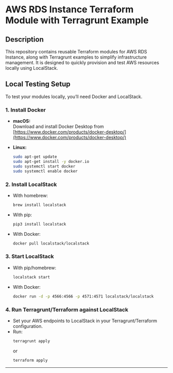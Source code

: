 
# AWS RDS Instance Terraform Module with Terragrunt Example

## Description

This repository contains reusable Terraform modules for AWS RDS Instance, along with Terragrunt examples to simplify infrastructure management. It is designed to quickly provision and test AWS resources locally using LocalStack.

## Local Testing Setup

To test your modules locally, you’ll need Docker and LocalStack.

### 1. Install Docker

- **macOS:**  
	Download and install Docker Desktop from [https://www.docker.com/products/docker-desktop/](https://www.docker.com/products/docker-desktop/)

- **Linux:**  
	```sh
	sudo apt-get update
	sudo apt-get install -y docker.io
	sudo systemctl start docker
	sudo systemctl enable docker
	```

### 2. Install LocalStack

- With homebrew:
	```sh
	brew install localstack
	```

- With pip:
	```sh
	pip3 install localstack
	```

- With Docker:
	```sh
	docker pull localstack/localstack
	```

### 3. Start LocalStack

- With pip/homebrew:
	```sh
	localstack start
	```

- With Docker:
	```sh
	docker run -d -p 4566:4566 -p 4571:4571 localstack/localstack
	```

### 4. Run Terragrunt/Terraform against LocalStack

- Set your AWS endpoints to LocalStack in your Terragrunt/Terraform configuration.
- Run:
	```sh
	terragrunt apply
	```
	or
	```sh
	terraform apply
	```

---

